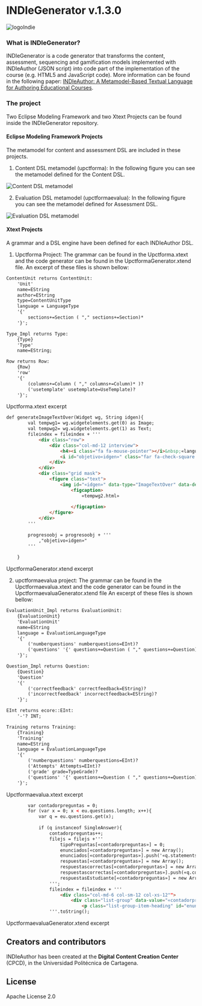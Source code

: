 # INDIeGenerator v.1.3.0

![logoIndie](http://indie.upct.es/images/logos/indie_vertical_ColorOscuro_small.png)

### What is INDIeGenerator?

INDIeGenerator is a code generator that transforms the content, assessment, sequencing and gamification models implemented with INDIeAuthor 
(JSON script) into code part of the implementation of the course (e.g. HTML5 and JavaScript code). More information can be found in the 
following paper: [INDIeAuthor: A Metamodel-Based Textual Language for Authoring Educational Courses](https://ieeexplore.ieee.org/document/8693779).

### The project

Two Eclipse Modeling Framework and two Xtext Projects can be found inside the INDIeGenerator repository.

#### Eclipse Modeling Framework Projects
The metamodel for content and assessment DSL are included in these projects.

1) Content DSL metamodel (upctforma): In the following figure you can see the metamodel defined for the Content DSL.

![Content DSL metamodel](http://indie.upct.es/indiegenerator/upctforma.jpg)

2) Evaluation DSL metamodel (upctformaevalua): In the following figure you can see the metamodel defined for Assessment DSL.

![Evaluation DSL metamodel](http://indie.upct.es/indiegenerator/upctformaevalua.jpg)

#### Xtext Projects

A grammar and a DSL engine have been defined for each INDIeAuthor DSL.

1) Upctforma Project: The grammar can be found in the Upctforma.xtext and the code generator can be found in the UpctformaGenerator.xtend file. 
An excerpt of these files is shown bellow:

```html
ContentUnit returns ContentUnit:
	'Unit'
	name=EString
	author=EString
	type=ContentUnitType
	language = LanguageType
	'{'
		sections+=Section ( "," sections+=Section)*
	'}';

Type_Impl returns Type:
	{Type}
	'Type'
	name=EString;

Row returns Row:
	{Row}
	'row'
	'{'
		(columns+=Column ( "," columns+=Column)* )?
		('usetemplate' usetemplate=UseTemplate)?
	'}';
```
Upctforma.xtext excerpt

```html
def generateImageTextOver(Widget wg, String idgen){
		val tempwg1= wg.widgetelements.get(0) as Image;
		val tempwg2= wg.widgetelements.get(1) as Text;	
		fileindex = fileindex + '''			
			<div class="row">
				<div class="col-md-12 interview">
					<h4><i class="fa fa-mouse-pointer"></i>&nbsp;«language.get(9)» </h4>
					<i id="objetivo«idgen»" class="far fa-check-square fa-2x" aria-hidden="true"></i>
				</div>
			</div>
			<div class="grid mask">
				<figure class="text">
					<img id="«idgen»" data-type="ImageTextOver" data-desc="«wg.name»" class="img-responsive mano btnmostrar control_objetivo_unico_click" title="Imagen" alt="figcaption" src="«tempwg1.url»">
				    	<figcaption>
				    		«tempwg2.html»
				    		
				        </figcaption>
				</figure>
			</div>		
		'''
		
		progresoobj = progresoobj + '''
			,"objetivo«idgen»"
		'''
		
	}
```
UpctformaGenerator.xtend excerpt



2) upctformaevalua project: The grammar can be found in the Upctformaevalua.xtext and the code generator can be found in the UpctformaevaluaGenerator.xtend file
An excerpt of these files is shown bellow:

```html
EvaluationUnit_Impl returns EvaluationUnit:
	{EvaluationUnit}
	'EvaluationUnit'
	name=EString
	language = EvaluationLanguageType
	'{'
		('numberquestions' numberquestions=EInt)?
		('questions' '{' questions+=Question ( "," questions+=Question)* '}' )?
	'}';

Question_Impl returns Question:
	{Question}
	'Question'
	'{'
		('correctfeedback' correctfeedback=EString)?
		('incorrectfeedback' incorrectfeedback=EString)?
	'}';

EInt returns ecore::EInt:
	'-'? INT;

Training returns Training:
	{Training}
	'Training'
	name=EString
	language = EvaluationLanguageType
	'{'
		('numberquestions' numberquestions=EInt)?
		('Attempts' Attempts=EInt)?
		('grade' grade=TypeGrade)?
		('questions' '{' questions+=Question ( "," questions+=Question)* '}' )?
	'}';
```
Upctformaevalua.xtext excerpt

```html
		var contadorpreguntas = 0;
		for (var x = 0; x < eu.questions.length; x++){			
			var q = eu.questions.get(x);
				
			if (q instanceof SingleAnswer){
				contadorpreguntas++;
				filejs = filejs +'''				
					tipoPreguntas[«contadorpreguntas»] = 0;	
					enunciados[«contadorpreguntas»] = new Array();
					enunciados[«contadorpreguntas»].push('«q.statements.text»');
					respuestas[«contadorpreguntas»] = new Array();
					respuestascorrectas[«contadorpreguntas»] = new Array();
					respuestascorrectas[«contadorpreguntas»].push(«q.correctanswer»);
					respuestasEstudiante[«contadorpreguntas»] = new Array();
				''';	
				fileindex = fileindex + '''
					<div class="col-md-6 col-sm-12 col-xs-12"">
    					<div class="list-group" data-value="«contadorpreguntas»">
					        <p class="list-group-item-heading" id="enunciado«contadorpreguntas»" data-value="«contadorpreguntas»" >«q.statements.text»</br><span class="tipoPregunta"> «language.get(1)»</span></p>
				'''.toString();
```
UpctformaevaluaGenerator.xtend excerpt

## Creators and contributors
INDIeAuthor has been created at the **Digital Content Creation Center** (CPCD), in the Universidad Politécnica de Cartagena.

## License
Apache License 2.0
